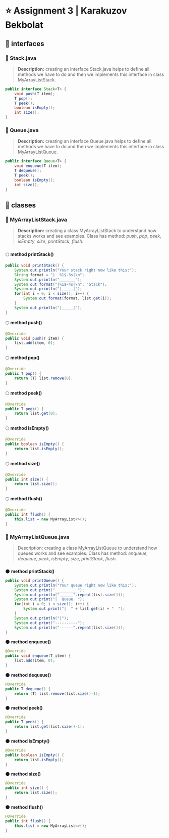 # ⭐ Assignment 3  |  Karakuzov Bekbolat
## 🔔 interfaces
### 📗 Stack.java
> **Description:** creating an interface Stack.java helps to define all methods we have to do and then we implements this interface in class MyArrayListStack.
```java
public interface Stack<T> {
    void push(T item);
    T pop();
    T peek();
    boolean isEmpty();
    int size();
}
```
### 📗 Queue.java
> **Description:** creating an interface Queue.java helps to define all methods we have to do and then we implements this interface in class MyArrayListQueue.
```java
public interface Queue<T> {
    void enqueue(T item);
    T dequeue();
    T peek();
    boolean isEmpty();
    int size();
}
```
## 🔔 classes
### 📘 MyArrayListStack.java
> **Description:** creating a class MyArrayListStack to understand how stacks works and see examples. Class has method: *push*, *pop*, *peek*, *isEmpty*, *size*, *printStack*, *flush*.
###
🌕 **method printStack()**
```java
public void printStack() {
    System.out.println("Your stack right now like this:");
    String format = "|  %1$-3s|\n";
    System.out.println("_______");
    System.out.format("|%1$-4s|\n", "Stack");
    System.out.println("|_____|");
    for(int i = 0; i < size(); i++) {
        System.out.format(format, list.get(i));
    }
    System.out.println("|_____|");
}
```
🌕 **method push()**
```java
@Override
public void push(T item) {
    list.add(item, 0);
}
```
🌕 **method pop()**
```java
@Override
public T pop() {
    return (T) list.remove(0);
}
```
🌕 **method peek()**
```java
@Override
public T peek() {
    return list.get(0);
}
```
🌕 **method isEmpty()**
```java
@Override
public boolean isEmpty() {
    return list.isEmpty();
}
```
🌕 **method size()**
```java
@Override
public int size() {
    return list.size();
}
```
🌕 **method flush()**
```java
@Override
public int flush() {
    this.list = new MyArrayList<>();
}
```
### 📘 MyArrayListQueue.java
> Description: creating a class MyArrayListQueue to understand how queues works and see examples. Class has method: *enqueue*, *dequeue*, *peek*, *isEmpty*, *size*, *printStack*, *flush*.
###
🌑 **method printStack()**
```java
public void printQueue() {
    System.out.println("Your queue right now like this:");
    System.out.print("__________");
    System.out.println("______".repeat(list.size()));
    System.out.print("|  Queue  ");
    for(int i = 0; i < size(); i++) {
        System.out.print("|  " + list.get(i) + "  ");
    }
    System.out.println("|");
    System.out.print("----------");
    System.out.println("------".repeat(list.size()));
}
```
🌑 **method enqueue()**
```java
@Override
public void enqueue(T item) {
    list.add(item, 0);
}
```
🌑 **method dequeue()**
```java
@Override
public T dequeue() {
    return (T) list.remove(list.size()-1);
}
```
🌑 **method peek()**
```java
@Override
public T peek() {
    return list.get(list.size()-1);
}
```
🌑 **method isEmpty()**
```java
@Override
public boolean isEmpty() {
    return list.isEmpty();
}
```
🌑 **method size()**
```java
@Override
public int size() {
    return list.size();
}
```
🌑 **method flush()**
```java
@Override
public int flush() {
    this.list = new MyArrayList<>();
}
```
